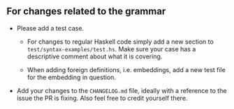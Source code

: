 ## For changes related to the grammar

- Please add a test case.
  
  - For changes to regular Haskell code simply add a new section to `test/syntax-examples/test.hs`.
    Make sure your case has a descriptive comment about what it is covering.

  - When adding foreign definitions, i.e. embeddings, add a new test file for the embedding in
    question.

- Add your changes to the `CHANGELOG.md` file, ideally with a reference to the issue the PR is
  fixing. Also feel free to credit yourself there.
